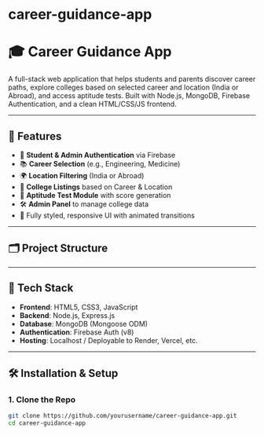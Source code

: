 # career-guidance-app
# 🎓 Career Guidance App

A full-stack web application that helps students and parents discover career paths, explore colleges based on selected career and location (India or Abroad), and access aptitude tests. Built with Node.js, MongoDB, Firebase Authentication, and a clean HTML/CSS/JS frontend.

---

## 🚀 Features

- 🔐 **Student & Admin Authentication** via Firebase
- 📚 **Career Selection** (e.g., Engineering, Medicine)
- 🌍 **Location Filtering** (India or Abroad)
- 🏫 **College Listings** based on Career & Location
- 🧠 **Aptitude Test Module** with score generation
- 🛠️ **Admin Panel** to manage college data
- 🎨 Fully styled, responsive UI with animated transitions

---

## 🗂️ Project Structure


---

## 🔧 Tech Stack

- **Frontend**: HTML5, CSS3, JavaScript
- **Backend**: Node.js, Express.js
- **Database**: MongoDB (Mongoose ODM)
- **Authentication**: Firebase Auth (v8)
- **Hosting**: Localhost / Deployable to Render, Vercel, etc.

---

## 🛠️ Installation & Setup

### 1. Clone the Repo

```bash
git clone https://github.com/yourusername/career-guidance-app.git
cd career-guidance-app
